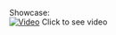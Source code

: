 Showcase:  
[![Video]({http://clipart-library.com/clipart/Click-Here-Download-PNG.htm})]({https://images-ext-1.discordapp.net/external/-z5Cxuv1_lJsY7s3ZJD1Cgt2Gr1g9p6Vx4ZJMKriVC8/https/shibe.host/%25E2%2580%258C%25E2%2581%25A0%25E2%2580%258C%25E2%2580%258D%25E2%2580%258C%25E2%2580%258C%25E2%2580%258D%25E2%2580%258D%25E2%2580%258D%25E2%2580%258C%25E2%2580%258B%25E2%2580%258B/direct.mp4} "Video")
Click to see video 
